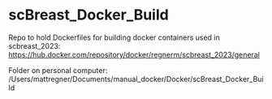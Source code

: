 # scBreast_Docker_Build
Repo to hold Dockerfiles for building docker containers used in scbreast_2023:
https://hub.docker.com/repository/docker/regnerm/scbreast_2023/general


Folder on personal computer:
/Users/mattregner/Documents/manual_docker/Docker/scBreast_Docker_Build
